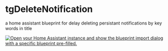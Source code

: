 # tgDeleteNotification
a home assistant blueprint for delay deleting persistant notifications by key words in title 


[![Open your Home Assistant instance and show the blueprint import dialog with a specific blueprint pre-filled.](https://my.home-assistant.io/badges/blueprint_import.svg)](https://my.home-assistant.io/redirect/blueprint_import/?blueprint_url=https%3A%2F%2Fgithub.com%2Fquietcry%2FtgDeleteNotification%2Fblob%2Fe041e37b191a4f3006ef3ac2d664f8c86bf955b0%2FtgDeleteNotification.yaml)

